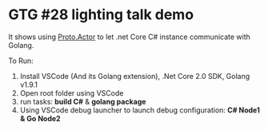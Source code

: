 GTG #28 lighting talk demo
===

It shows using [Proto.Actor](http://proto.actor) to let .net Core C# instance communicate with Golang.

To Run:  
1. Install VSCode (And its Golang extension), .Net Core 2.0 SDK, Golang v1.9.1
2. Open root folder using VSCode
3. run tasks: **build C#** & **golang package**
4. Using VSCode debug launcher to launch debug configuration: **C# Node1 & Go Node2**